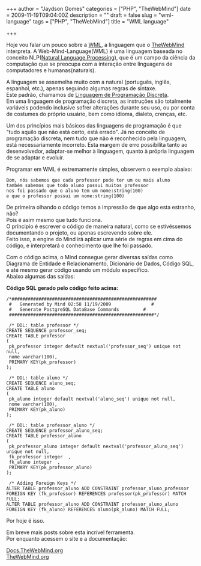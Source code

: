 +++
author = "Jaydson Gomes"
categories = ["PHP", "TheWebMind"]
date = 2009-11-19T09:04:00Z
description = ""
draft = false
slug = "wml-language"
tags = ["PHP", "TheWebMind"]
title = "WML language"

+++

Hoje vou falar um pouco sobre a [WML](http://docs.thewebmind.org/index.php?title=Web-Mind-Language), a linguagem que o [TheWebMind](http://thewebmind.org) interpreta.
A Web-Mind-Language(WML) é uma linguagem baseada no conceito NLP([Natural Language Processing](http://en.wikipedia.org/wiki/Natural_language_processing)), que é um campo da ciência da computação que se preocupa com a interação entre linguagens de computadores e humanas(naturais).  

A linguagem se assemelha muito com a natural (português, inglês, espanhol, etc.), apenas seguindo algumas regras de sintaxe.  
Este padrão, chamamos de [Linguagem de Programação Discreta](http://docs.thewebmind.org/index.php?title=Linguagem_de_Programa%C3%A7%C3%A3o_Discreta).  
Em uma linguagem de programação discreta, as instruções são totalmente variáveis podendo inclusive sofrer alterações durante seu uso, ou por conta de costumes do próprio usuário, bem como idioma, dialeto, crenças, etc.  

<!-- more -->

Um dos princípios mais básicos das linguagens de programação é que "tudo aquilo que não está certo, está errado".
Já no conceito de programação discreta, nem tudo que não é reconhecido pela linguagem, está necessariamente incorreto.
Esta margem de erro possibilita tanto ao desenvolvedor, adaptar-se melhor à linguagem, quanto à própria linguagem de se adaptar e evoluir.  

Programar em WML é extremamente simples, observem o exemplo abaixo:  

```
Bom, nós sabemos que cada professor pode ter um ou mais aluno
também sabemos que todo aluno possui muitos professor
nos foi passado que o aluno tem um nome:string(100)
e que o professor possui um nome:string(100)
```

De primeira olhando o código temos a impressão de que algo esta estranho, não?  
Pois é asim mesmo que tudo funciona.  
O príncipio é escrever o código de maneira natural, como se estivéssemos documentando o projeto, ou apenas escrevendo sobre ele.  
Feito isso, a engine do Mind irá aplicar uma série de regras em cima do código, e interpretará o conhecimento que lhe foi passado.  

Com o código acima, o Mind consegue gerar diversas saídas como Diagrama de Entidade e Relacionamento, Dicionário de Dados, Código SQL, e até mesmo gerar código usando um módulo específico.  
Abaixo algumas das saídas:  

**Código SQL gerado pelo código feito acima:**

```
/*######################################################
 #   Generated by Mind 02:58 11/19/2009               #
 #   Generate PostgreSQL DataBase Commands         #
 ######################################################*/

 /* DDL: table professor */
CREATE SEQUENCE professor_seq;
CREATE TABLE professor
(
 pk_professor integer default nextval('professor_seq') unique not null,
 nome varchar(100),
 PRIMARY KEY(pk_professor)
);

 /* DDL: table aluno */
CREATE SEQUENCE aluno_seq;
CREATE TABLE aluno
(
 pk_aluno integer default nextval('aluno_seq') unique not null,
 nome varchar(100),
 PRIMARY KEY(pk_aluno)
);

 /* DDL: table professor_aluno */
CREATE SEQUENCE professor_aluno_seq;
CREATE TABLE professor_aluno
(
 pk_professor_aluno integer default nextval('professor_aluno_seq') unique not null,
 fk_professor integer  ,
 fk_aluno integer  ,
 PRIMARY KEY(pk_professor_aluno)
);

 /* Adding Foreign Keys */
ALTER TABLE professor_aluno ADD CONSTRAINT professor_aluno_professor FOREIGN KEY (fk_professor) REFERENCES professor(pk_professor) MATCH FULL;
ALTER TABLE professor_aluno ADD CONSTRAINT professor_aluno_aluno FOREIGN KEY (fk_aluno) REFERENCES aluno(pk_aluno) MATCH FULL;
```

Por hoje é isso.

Em breve mais posts sobre esta incrível ferramenta.  
Por enquanto acessem o site e a documentação:  

[Docs.TheWebMind.org](http://docs.thewebmind.org/index.php?title=Main_Page)  
[TheWebMind.org](http://thewebmind.org)
